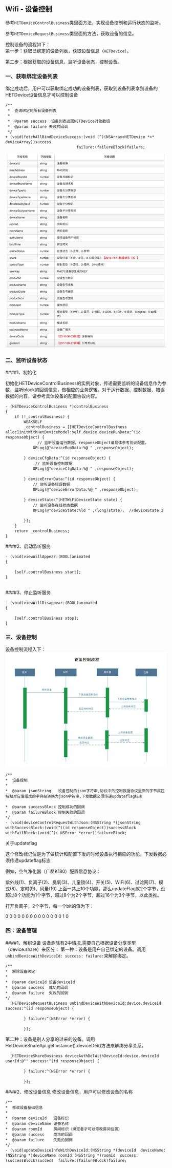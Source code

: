 ## Wifi - 设备控制

参考`HETDeviceControlBusiness`类里面方法，实现设备控制和运行状态的监听。

参考`HETDeviceRequestBusiness`类里面的方法，获取设备的信息。


控制设备的流程如下：		
第一步：获取已绑定的设备列表，获取设备信息（`HETDevice`）。

第二步：根据获取的设备信息，监听设备状态，控制设备。
	



### 一、获取绑定设备列表

绑定成功后，用户可以获取绑定成功的设备列表，获取到设备列表拿到设备的HETDevice设备信息才可以控制设备

```
/**
 *  查询绑定的所有设备列表
 *
 *  @param success  设备列表返回HETDevice对象数组
 *  @param failure 失败的回调
 */
+ (void)fetchAllBindDeviceSuccess:(void (^)(NSArray<HETDevice *>* deviceArray))success
                               failure:(failureBlock)failure;

```

![](/assets/设备绑定返回参数.png)

### 二、监听设备状态

####1、初始化 

初始化HETDeviceControlBusiness的实例对象，传递需要监听的设备信息作为参数，监听block的回调信息，做相应的业务逻辑。对于运行数据、控制数据、错误数据的内容，请参考具体设备的配置协议内容。


```
- (HETDeviceControlBusiness *)controlBusiness
{
    if (!_controlBusiness) {
        WEAKSELF
        _controlBusiness = [[HETDeviceControlBusiness alloc]initWithHetDeviceModel:self.device deviceRunData:^(id responseObject) {
			  // 监听设备运行数据，responseObject请具体参考协议配置。
            OPLog(@"deviceRunData:%@ " ,responseObject);

        } deviceCfgData:^(id responseObject) {
 			 // 监听设备控制数据
            OPLog(@"deviceCfgData:%@ " ,responseObject);
         
        } deviceErrorData:^(id responseObject) {
            // 监听设备错误数据
            OPLog(@"deviceErrorData:%@ " ,responseObject);
         
        } deviceState:^(HETWiFiDeviceState state) {
            // 监听设备在线状态数据
            OPLog(@"deviceState:%ld " ,(long)state);  //deviceState:2

        }];
    }
    return _controlBusiness;
}

```

####2、启动监听服务

```
- (void)viewWillAppear:(BOOL)animated
{

    [self.controlBusiness start];
}


```


####3、停止监听服务

```
- (void)viewWillDisappear:(BOOL)animated
{

    [self.controlBusiness stop];
}

```

### 三、设备控制

设备控制流程入下：
![](/assets/UML_WIFI设备控制.jpg)


```
/**
*  设备控制
*
*  @param jsonString   设备控制的json字符串,协议中的控制数据协议里面的字节属性名和对应值组成的字典经转换为json字符串,下发数据必须传递updateflag标志

*  @param successBlock 控制成功的回调
*  @param failureBlock 控制失败的回调
*/
- (void)deviceControlRequestWithJson:(NSString *)jsonString withSuccessBlock:(void(^)(id responseObject))successBlock 
withFailBlock:(void(^)( NSError *error))failureBlock; 

```

关于updateflag

这个修改标记位是为了做统计和配置下发的时候设备执行相应的功能。下发数据必须传递updateflag标志

例如，空气净化器（广磊K180）配置信息协议：

紫外线(1)、负离子(2)、臭氧(3)、儿童锁(4)、开关(5)、WiFi(6)、过滤网(7)、模式(8)、定时(9)、风量(10) 上面一共上10个功能，那么updateFlag就2个字节，没超过8个功能为1个字节，超过8个为2个字节，超过16个为3个字节，以此类推。

打开负离子，2个字节，每一个bit的值为下：

0 0 0 0 0 0 0 0 0 0 0 0 0 0 1 0


### 四：设备管理

####1、解绑设备
设备删除有2中情况,需要自己根据设备分享类型（device.share）来区分：
 第一种：设备是用户自己绑定的设备。调用`unbindDeviceWithDeviceId: success: failure:`来解除绑定。

```
/**
*  解除设备绑定
*
*  @param deviceId 设备deviceId
*  @param success  成功的回调
*  @param failure  失败的回调
*/
  [HETDeviceRequestBusiness unbindDeviceWithDeviceId:device.deviceId success:^(id responseObject) {

        } failure:^(NSError *error) {
           
        }];
```

第二种：设备是别人分享的过来的设备。调用HetDeviceShareApi.getInstance().deviceDel()方法来解绑分享关系。 
```
  [HETDeviceShareBusiness deviceAuthDelWithDeviceId:device.deviceId userId:@"" success:^(id responseObject) {
        
        } failure:^(NSError *error) {

        }];
```

####2、修改设备信息
修改设备信息，用户可以修改设备的名称

```
/**
*  修改设备基础信息
*
*  @param deviceId   设备标识
*  @param deviceName 设备名称
*  @param roomId     房间标识（绑定者才可以修改房间位置）
*  @param success    成功的回调
*  @param failure    失败的回调
*/
- (void)updateDeviceInfoWithDeviceId:(NSString *)deviceId  deviceName:(NSString *)deviceName roomId:(NSString *)roomId  success:(successBlock)success  failure:(failureBlock)failure;

```

